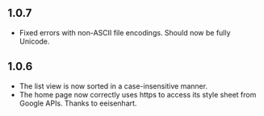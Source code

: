 ## 1.0.7

* Fixed errors with non-ASCII file encodings. Should now be fully Unicode.

## 1.0.6

* The list view is now sorted in a case-insensitive manner.
* The home page now correctly uses https to access its style sheet from Google APIs. Thanks to eeisenhart.

